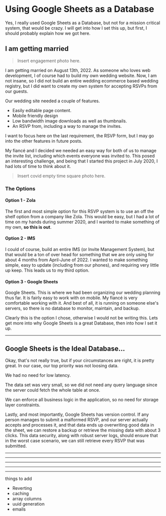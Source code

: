 # Using Google Sheets as a Database

Yes, I really used Google Sheets as a Database, but not for a mission 
critical system, that would be crazy. I will get into how I set this up, but 
first, I should probably explain how we got here.

## I am getting married

> Insert engagement photo here.

I am getting married on August 13th, 2022. As someone who loves web 
development, I of course had to build my own wedding website. Now, I am not 
insane, so I did not build an entire wedding ecommerce based wedding registry, 
but I did want to create my own system for accepting RSVPs from our guests.

Our wedding site needed a couple of features.
 - Easily editable page content.
 - Mobile friendly design
 - Low bandwidth image downloads as well as thumbnails.
 - An RSVP from, including a way to manage the invites.

I want to focus here on the last requirement, the RSVP form, but I may go 
into the other features in future posts.

My fiancé and I decided we needed an easy way for both of us to manage the 
invite list, including which events everyone was invited to. This posed an 
interesting challenge, and being that I started this project in July 2020, I 
had lots of time to think about it.

> Insert covid empty time square photo here.

### The Options

#### Option 1 - Zola

The first and most simple option for this RSVP system is to use an off the 
shelf option from a company like Zola. This would be easy, but I had a lot 
of time on my hands during summer 2020, and I wanted to make something of my 
own, **so this is out**.

#### Option 2 - IMS

I could of course, build an entire IMS (or Invite Management System), but 
that would be a ton of over head for something that we are only using for 
about 4 months from April-June of 2022. I wanted to make something simple, 
easy to update (including from our phones), and requiring very little up keep.
This leads us to my third option.

#### Option 3 - Google Sheets

Google Sheets. This is where we had been organizing our wedding planning 
thus far. It is fairly easy to work with on mobile. My fiancé is very 
comfortable working with it. And best of all, it is running on someone else's 
servers, so there is no database to monitor, maintain, and backup. 

Clearly this is the option I chose, otherwise I would not be writing this. 
Lets get more into why Google Sheets is a great Database, then into how I 
set it up.

---

## Google Sheets is the Ideal Database...

Okay, that's not really true, but if your circumstances are right, it is 
pretty great. In our case, our top priority was not loosing data.

We had no need for low latency. 

The data set was very small, so we did not need any query language since the 
server could fetch the whole table at once. 

We can enforce all business logic in the application, so no need for storage 
layer constraints. 

Lastly, and most importantly, Google Sheets has version control. If any 
person manages to submit a malformed RSVP, and our server actually 
accepts and processes it, and that data ends up overwriting good data in 
the sheet, we can restore a backup or retrieve the missing data with about 3 
clicks. This data security, along with robust server logs, should ensure 
that in the worst case scenario, we can still retrieve every RSVP that was 
submitted.



-----
-----
-----
-----
-----

things to add
- Reverting
- caching
- array columns
- uuid generation
- emails


